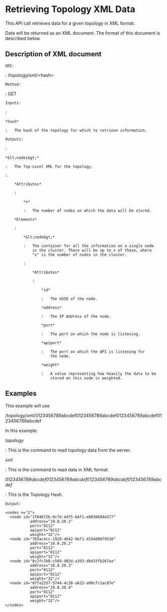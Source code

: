 Retrieving Topology XML Data
============================

This API call retrieves data for a given topology in XML format.

Data will be returned as an XML document. The format of this document is
described below.

Description of XML document
---------------------------

`URI:`

:   /topology/xml/&lt;hash&gt;

`Method:`

:   GET

`Inputs:`

:   

    *hash*

    :   The hash of the topology for which to retrieve information.

`Outputs:`

:   

    *&lt;nodes&gt;*

    :   The Top-Level XML for the topology.

    :   

        *Attributes*

        :   

            *n*

            :   The number of nodes on which the data will be stored.

        *Elements*

        :   

            *&lt;node&gt;*

            :   The container for all the information on a single node
                in the cluster. There will be up to x of these, where
                "x" is the number of nodes in the cluster.

            :   

                *Attributes*

                :   

                    *id*

                    :   The UUID of the node.

                    *address*

                    :   The IP Address of the node.

                    *port*

                    :   The port on which the node is listening.

                    *apiport*

                    :   The port on which the API is listening for
                        the node.

                    *weight*

                    :   A value representing how heavily the data to be
                        stored on this node is weighted.

Examples
--------

This example will use

/topology/xml/0123456789abcdef0123456789abcdef0123456789abcdef0123456789abcdef

In this example:

*topology*

:   This is the command to read topology data from the server.

*xml*

:   This is the command to read data in XML format.

*0123456789abcdef0123456789abcdef0123456789abcdef0123456789abcdef*

:   This is the Topology Hash.

`Output:`

    <nodes n="2">
      <node id="1f846f26-0cfd-4df5-b4f1-e0930604e577"
               address="10.8.20.1"
               port="8112"
               apiport="8112"
               weight="32"/>
      <node id="765ac4cc-1929-4642-9ef1-d194d08f9538"
               address="10.8.20.2"
               port="8112"
               apiport="8112"
               weight="32"/>
      <node id="8c2fc7b8-c569-402d-a393-db433fb267aa"
               address="10.8.20.3"
               port="8112"
               apiport="8112"
               weight="32"/>
      <node id="07fa2237-5744-4c28-a622-a99cfc1ac87e"
               address="10.8.20.4"
               port="8112"
               apiport="8112"
               weight="32"/>
    </nodes>
          
